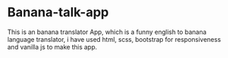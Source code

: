 # Banana-talk-app
This is an banana translator App, which is a funny english to banana language translator, i have used html, scss, bootstrap for responsiveness and vanilla js to make this app. 

